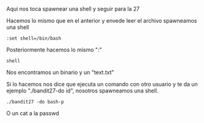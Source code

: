 Aquí nos toca spawnear una shell y seguir para la 27

Hacemos lo mismo que en el anterior y envede leer el archivo spawneamos una shell

```
:set shell=/bin/bash
```
Posteriormente hacemos lo mismo ":"
```
shell
```
Nos encontramos un binario y un "text.txt"

Si lo hacemos nos dice que ejecuta un comando con otro usuario y te da un ejemplo "./bandit27-do id", nosotros spawneamos una shell.

```
./bandit27 -do bash-p
```
O un cat a la passwd
